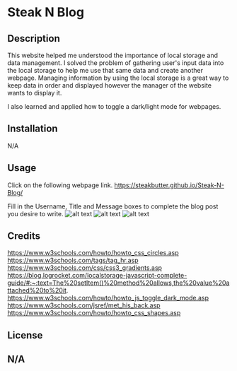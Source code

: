 # Steak N Blog

## Description

This website helped me understood the importance of local storage and data management. I solved the problem of gathering user's input data into the local storage to help me use that same data and create another webpage. Managing information by using the local storage is a great way to keep data in order and displayed however the manager of the website wants to display it.

I also learned and applied how to toggle a dark/light mode for webpages. 


## Installation
N/A


## Usage
Click on the following webpage link. 
https://steakbutter.github.io/Steak-N-Blog/

Fill in the Username, Title and Message boxes to complete the blog post you desire to write. 
![alt text](<assets/Images/Screenshot 2024-04-25 at 6.08.21 p.m..png>)
![alt text](<assets/Images/Screenshot 2024-04-25 at 6.11.49 p.m..png>)
![alt text](<assets/Images/Screenshot 2024-04-25 at 6.12.40 p.m..png>)
## Credits
https://www.w3schools.com/howto/howto_css_circles.asp
https://www.w3schools.com/tags/tag_hr.asp
https://www.w3schools.com/css/css3_gradients.asp
https://blog.logrocket.com/localstorage-javascript-complete-guide/#:~:text=The%20setItem()%20method%20allows,the%20value%20attached%20to%20it.
https://www.w3schools.com/howto/howto_js_toggle_dark_mode.asp
https://www.w3schools.com/jsref/met_his_back.asp
https://www.w3schools.com/howto/howto_css_shapes.asp

## License

N/A
---